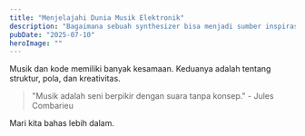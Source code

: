 ```yaml
---
title: "Menjelajahi Dunia Musik Elektronik"
description: "Bagaimana sebuah synthesizer bisa menjadi sumber inspirasi tak terbatas."
pubDate: "2025-07-10"
heroImage: ""
---
```


Musik dan kode memiliki banyak kesamaan. Keduanya adalah tentang struktur, pola, dan kreativitas.

> "Musik adalah seni berpikir dengan suara tanpa konsep." - Jules Combarieu

Mari kita bahas lebih dalam.